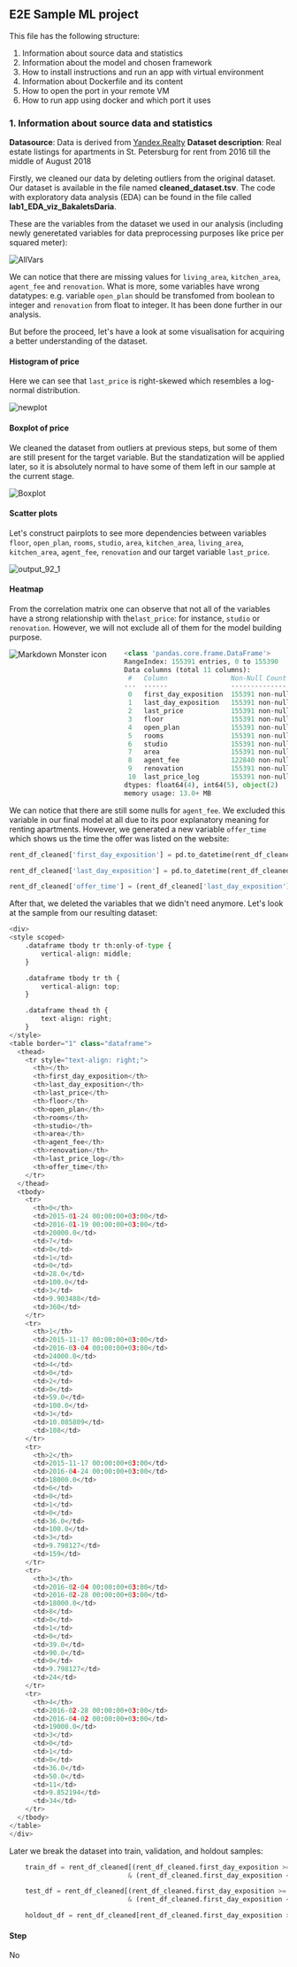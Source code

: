 ## E2E Sample ML project  

This file has the following structure:
1.  Information about source data and statistics
2.  Information about the model and chosen framework
3.  How to install instructions and run an app with virtual environment
4.  Information about Dockerfile and its content
5.  How to open the port in your remote VM
6.  How to run app using docker and which port it uses
 
### 1. Information about source data and statistics
**Datasource**: Data is derived from [Yandex.Realty](https://realty.yandex.ru) 
**Dataset description**: Real estate listings for apartments in St. Petersburg for rent from 2016 till the middle of August 2018

Firstly, we cleaned our data by deleting outliers from the original dataset. Our dataset is available in the file named **cleaned_dataset.tsv**. The code with exploratory data analysis (EDA) can be found in the file called **lab1_EDA_viz_BakaletsDaria**.

These are the variables from the dataset we used in our analysis (including newly generetated variables for data preprocessing purposes like price per squared meter):

![AllVars](materials/AllVars.png)

We can notice that there are missing values for `living_area`, `kitchen_area`, `agent_fee` and `renovation`. What is more, some variables have wrong datatypes: e.g. variable `open_plan` should be transfomed from boolean to integer and `renovation` from float to integer. It has been done further in our analysis.

But before the proceed, let's have a look at some visualisation for acquiring a better understanding of the dataset.

#### Histogram of price
Here we can see that `last_price` is right-skewed which resembles a log-normal distribution. 

![newplot](materials/newplot.png)


#### Boxplot of price
We cleaned the dataset from outliers at previous steps, but some of them are still present for the target variable. But the standatization will be applied later, so it is absolutely normal to have some of them left in our sample at the current stage.

![Boxplot](materials/Boxplot.png)

#### Scatter plots
Let's construct pairplots to see more dependencies between variables `floor`, `open_plan`, `rooms`, `studio`, `area`, `kitchen_area`, `living_area`, `kitchen_area`, `agent_fee`, `renovation` and our target variable `last_price`. 

![output_92_1](materials/output_92_1.png)

#### Heatmap
From the correlation matrix one can observe that not all of the variables have a strong relationship with the`last_price`: for instance, `studio` or `renovation`. However, we will not exclude all of them for the model building purpose.

<img src="materials/output_94_1.png"
     alt="Markdown Monster icon"
     style="float: left; margin-right: 10px;" />
     
 ```python
    <class 'pandas.core.frame.DataFrame'>
    RangeIndex: 155391 entries, 0 to 155390
    Data columns (total 11 columns):
     #   Column                Non-Null Count   Dtype  
    ---  ------                --------------   -----  
     0   first_day_exposition  155391 non-null  object 
     1   last_day_exposition   155391 non-null  object 
     2   last_price            155391 non-null  float64
     3   floor                 155391 non-null  int64  
     4   open_plan             155391 non-null  int64  
     5   rooms                 155391 non-null  int64  
     6   studio                155391 non-null  int64  
     7   area                  155391 non-null  float64
     8   agent_fee             122840 non-null  float64
     9   renovation            155391 non-null  int64  
     10  last_price_log        155391 non-null  int64
    dtypes: float64(4), int64(5), object(2)
    memory usage: 13.0+ MB
```
We can notice that there are still some nulls for `agent_fee`. We excluded this variable in our final model at all due to its poor explanatory meaning for renting apartments. However, we generated a new variable `offer_time` which shows us the time the offer was listed on the website:

```python
rent_df_cleaned['first_day_exposition'] = pd.to_datetime(rent_df_cleaned.first_day_exposition)
```
```python
rent_df_cleaned['last_day_exposition'] = pd.to_datetime(rent_df_cleaned.last_day_exposition)
```
```python
rent_df_cleaned['offer_time'] = (rent_df_cleaned['last_day_exposition'] - rent_df_cleaned['first_day_exposition']).dt.days
```

After that, we deleted the variables that we didn't need anymore.
Let's look at the sample from our resulting dataset:

```python
<div>
<style scoped>
    .dataframe tbody tr th:only-of-type {
        vertical-align: middle;
    }

    .dataframe tbody tr th {
        vertical-align: top;
    }

    .dataframe thead th {
        text-align: right;
    }
</style>
<table border="1" class="dataframe">
  <thead>
    <tr style="text-align: right;">
      <th></th>
      <th>first_day_exposition</th>
      <th>last_day_exposition</th>
      <th>last_price</th>
      <th>floor</th>
      <th>open_plan</th>
      <th>rooms</th>
      <th>studio</th>
      <th>area</th>
      <th>agent_fee</th>
      <th>renovation</th>
      <th>last_price_log</th>
      <th>offer_time</th>
    </tr>
  </thead>
  <tbody>
    <tr>
      <th>0</th>
      <td>2015-01-24 00:00:00+03:00</td>
      <td>2016-01-19 00:00:00+03:00</td>
      <td>20000.0</td>
      <td>7</td>
      <td>0</td>
      <td>1</td>
      <td>0</td>
      <td>28.0</td>
      <td>100.0</td>
      <td>3</td>
      <td>9.903488</td>
      <td>360</td>
    </tr>
    <tr>
      <th>1</th>
      <td>2015-11-17 00:00:00+03:00</td>
      <td>2016-03-04 00:00:00+03:00</td>
      <td>24000.0</td>
      <td>4</td>
      <td>0</td>
      <td>2</td>
      <td>0</td>
      <td>59.0</td>
      <td>100.0</td>
      <td>3</td>
      <td>10.085809</td>
      <td>108</td>
    </tr>
    <tr>
      <th>2</th>
      <td>2015-11-17 00:00:00+03:00</td>
      <td>2016-04-24 00:00:00+03:00</td>
      <td>18000.0</td>
      <td>6</td>
      <td>0</td>
      <td>1</td>
      <td>0</td>
      <td>36.0</td>
      <td>100.0</td>
      <td>3</td>
      <td>9.798127</td>
      <td>159</td>
    </tr>
    <tr>
      <th>3</th>
      <td>2016-02-04 00:00:00+03:00</td>
      <td>2016-02-28 00:00:00+03:00</td>
      <td>18000.0</td>
      <td>8</td>
      <td>0</td>
      <td>1</td>
      <td>0</td>
      <td>39.0</td>
      <td>90.0</td>
      <td>0</td>
      <td>9.798127</td>
      <td>24</td>
    </tr>
    <tr>
      <th>4</th>
      <td>2016-02-28 00:00:00+03:00</td>
      <td>2016-04-02 00:00:00+03:00</td>
      <td>19000.0</td>
      <td>3</td>
      <td>0</td>
      <td>1</td>
      <td>0</td>
      <td>36.0</td>
      <td>50.0</td>
      <td>11</td>
      <td>9.852194</td>
      <td>34</td>
    </tr>
  </tbody>
</table>
</div>
```
Later we break the dataset into train, validation, and holdout samples:

```python
    train_df = rent_df_cleaned[(rent_df_cleaned.first_day_exposition >= '2018-01-01') 
                              & (rent_df_cleaned.first_day_exposition < '2018-04-01')]

    test_df = rent_df_cleaned[(rent_df_cleaned.first_day_exposition >= '2018-04-01') 
                              & (rent_df_cleaned.first_day_exposition < '2018-06-01')]

    holdout_df = rent_df_cleaned[rent_df_cleaned.first_day_exposition >= '2018-06-01']
```
#### Step
No


